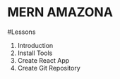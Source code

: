 # MERN AMAZONA

#Lessons

1. Introduction
2. Install Tools
3. Create React App
4. Create Git Repository
